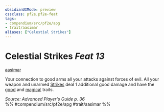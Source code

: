 ```yaml
---
obsidianUIMode: preview
cssclass: pf2e,pf2e-feat
tags:
- compendium/src/pf2e/apg
- trait/aasimar
aliases: ["Celestial Strikes"]
---
```

# Celestial Strikes  *Feat 13*  
[aasimar](/rules/traits/aasimar-apg.md)  


Your connection to good arms all your attacks against forces of evil. All your weapon and unarmed [Strikes](/rules/actions/strike.md) deal 1 additional good damage and have the [good](/rules/traits/good.md) and [magical](/rules/traits/magical.md) traits.

*Source: Advanced Player's Guide p. 36*  
%% #compendium/src/pf2e/apg #trait/aasimar %%
